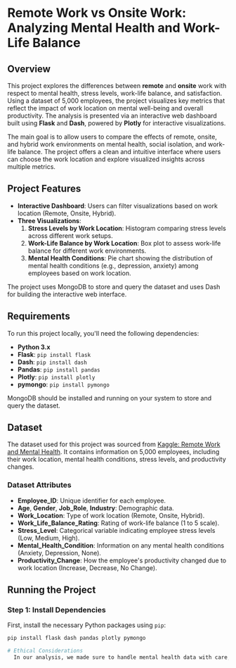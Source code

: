 # Remote Work vs Onsite Work: Analyzing Mental Health and Work-Life Balance

## Overview

This project explores the differences between **remote** and **onsite** work with respect to mental health, stress levels, work-life balance, and satisfaction. Using a dataset of 5,000 employees, the project visualizes key metrics that reflect the impact of work location on mental well-being and overall productivity. The analysis is presented via an interactive web dashboard built using **Flask** and **Dash**, powered by **Plotly** for interactive visualizations.

The main goal is to allow users to compare the effects of remote, onsite, and hybrid work environments on mental health, social isolation, and work-life balance. The project offers a clean and intuitive interface where users can choose the work location and explore visualized insights across multiple metrics.

## Project Features

- **Interactive Dashboard**: Users can filter visualizations based on work location (Remote, Onsite, Hybrid).
- **Three Visualizations**:
  1. **Stress Levels by Work Location**: Histogram comparing stress levels across different work setups.
  2. **Work-Life Balance by Work Location**: Box plot to assess work-life balance for different work environments.
  3. **Mental Health Conditions**: Pie chart showing the distribution of mental health conditions (e.g., depression, anxiety) among employees based on work location.

The project uses MongoDB to store and query the dataset and uses Dash for building the interactive web interface.

## Requirements

To run this project locally, you'll need the following dependencies:

- **Python 3.x**
- **Flask**: `pip install flask`
- **Dash**: `pip install dash`
- **Pandas**: `pip install pandas`
- **Plotly**: `pip install plotly`
- **pymongo**: `pip install pymongo`

MongoDB should be installed and running on your system to store and query the dataset.

## Dataset

The dataset used for this project was sourced from [Kaggle: Remote Work and Mental Health](https://www.kaggle.com/datasets/waqi786/remote-work-and-mental-health). It contains information on 5,000 employees, including their work location, mental health conditions, stress levels, and productivity changes.

### Dataset Attributes

- **Employee_ID**: Unique identifier for each employee.
- **Age**, **Gender**, **Job_Role**, **Industry**: Demographic data.
- **Work_Location**: Type of work location (Remote, Onsite, Hybrid).
- **Work_Life_Balance_Rating**: Rating of work-life balance (1 to 5 scale).
- **Stress_Level**: Categorical variable indicating employee stress levels (Low, Medium, High).
- **Mental_Health_Condition**: Information on any mental health conditions (Anxiety, Depression, None).
- **Productivity_Change**: How the employee's productivity changed due to work location (Increase, Decrease, No Change).

## Running the Project

### Step 1: Install Dependencies
First, install the necessary Python packages using `pip`:
```bash
pip install flask dash pandas plotly pymongo

# Ethical Considerations 
  In our analysis, we made sure to handle mental health data with care, recognizing the sensitive nature of conditions like anxiety and depression. We have used anonymized data to protect individual identities and have taken care not to make assumptions about cause and effect.


 
